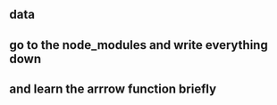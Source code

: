 ## data

## go to the node_modules and write everything down
## and learn the arrrow function briefly 